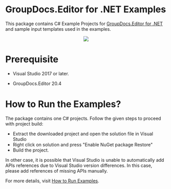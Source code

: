 # GroupDocs.Editor for .NET Examples

This package contains C# Example Projects for [GroupDocs.Editor for .NET](https://products.groupdocs.com/editor/net) and sample input templates used in the examples.

<p align="center">
  <a title="Download complete GroupDocs.Editor for .NET Example source code" href="https://github.com/groupdocs-editor/GroupDocs.Editor-for-.NET/archive/master.zip">
	<img src="https://raw.github.com/AsposeExamples/java-examples-dashboard/master/images/downloadZip-Button-Large.png" />
  </a>
</p>

# Prerequisite

+ Visual Studio 2017 or later.

+ GroupDocs.Editor 20.4


# How to Run the Examples?

The package contains one C# projects. Follow the given steps to proceed with project build:

* Extract the downloaded project and open the solution file in Visual Studio
* Right click on solution and press "Enable NuGet package Restore"
* Build the project.

In other case, it is possible that Visual Studio is unable to automatically add APIs references due to Visual Studio version differences. In this case, please add references of missing APIs manually.

For more details, visit  [How to Run Examples](https://docs.groupdocs.com/display/editornet/How+to+Run+Examples).
